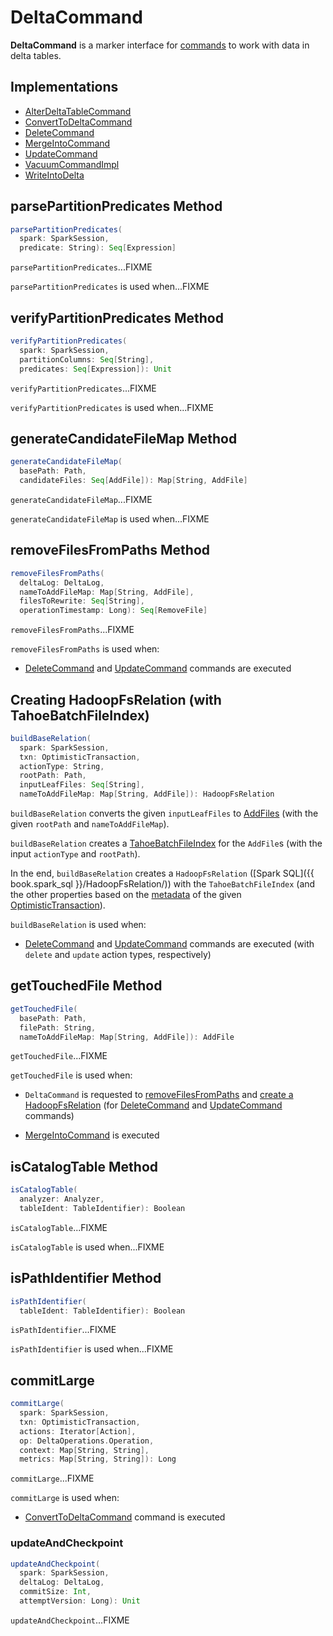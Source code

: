 # DeltaCommand

**DeltaCommand** is a marker interface for [commands](#implementations) to work with data in delta tables.

## Implementations

* [AlterDeltaTableCommand](AlterDeltaTableCommand.md)
* [ConvertToDeltaCommand](convert/ConvertToDeltaCommand.md)
* [DeleteCommand](delete/DeleteCommand.md)
* [MergeIntoCommand](MergeIntoCommand.md)
* [UpdateCommand](update/UpdateCommand.md)
* [VacuumCommandImpl](vacuum/VacuumCommandImpl.md)
* [WriteIntoDelta](WriteIntoDelta.md)

## <span id="parsePartitionPredicates"> parsePartitionPredicates Method

```scala
parsePartitionPredicates(
  spark: SparkSession,
  predicate: String): Seq[Expression]
```

`parsePartitionPredicates`...FIXME

`parsePartitionPredicates` is used when...FIXME

## <span id="verifyPartitionPredicates"> verifyPartitionPredicates Method

```scala
verifyPartitionPredicates(
  spark: SparkSession,
  partitionColumns: Seq[String],
  predicates: Seq[Expression]): Unit
```

`verifyPartitionPredicates`...FIXME

`verifyPartitionPredicates` is used when...FIXME

## <span id="generateCandidateFileMap"> generateCandidateFileMap Method

```scala
generateCandidateFileMap(
  basePath: Path,
  candidateFiles: Seq[AddFile]): Map[String, AddFile]
```

`generateCandidateFileMap`...FIXME

`generateCandidateFileMap` is used when...FIXME

## <span id="removeFilesFromPaths"> removeFilesFromPaths Method

```scala
removeFilesFromPaths(
  deltaLog: DeltaLog,
  nameToAddFileMap: Map[String, AddFile],
  filesToRewrite: Seq[String],
  operationTimestamp: Long): Seq[RemoveFile]
```

`removeFilesFromPaths`...FIXME

`removeFilesFromPaths` is used when:

* [DeleteCommand](delete/DeleteCommand.md) and [UpdateCommand](update/UpdateCommand.md) commands are executed

## <span id="buildBaseRelation"> Creating HadoopFsRelation (with TahoeBatchFileIndex)

```scala
buildBaseRelation(
  spark: SparkSession,
  txn: OptimisticTransaction,
  actionType: String,
  rootPath: Path,
  inputLeafFiles: Seq[String],
  nameToAddFileMap: Map[String, AddFile]): HadoopFsRelation
```

`buildBaseRelation` converts the given `inputLeafFiles` to [AddFiles](#getTouchedFile) (with the given `rootPath` and `nameToAddFileMap`).

`buildBaseRelation` creates a [TahoeBatchFileIndex](../TahoeBatchFileIndex.md) for the `AddFile`s (with the input `actionType` and `rootPath`).

In the end, `buildBaseRelation` creates a `HadoopFsRelation` ([Spark SQL]({{ book.spark_sql }}/HadoopFsRelation/)) with the `TahoeBatchFileIndex` (and the other properties based on the [metadata](../OptimisticTransactionImpl.md#metadata) of the given [OptimisticTransaction](../OptimisticTransaction.md)).

`buildBaseRelation` is used when:

* [DeleteCommand](delete/DeleteCommand.md) and [UpdateCommand](update/UpdateCommand.md) commands are executed (with `delete` and `update` action types, respectively)

## <span id="getTouchedFile"> getTouchedFile Method

```scala
getTouchedFile(
  basePath: Path,
  filePath: String,
  nameToAddFileMap: Map[String, AddFile]): AddFile
```

`getTouchedFile`...FIXME

`getTouchedFile` is used when:

* `DeltaCommand` is requested to [removeFilesFromPaths](#removeFilesFromPaths) and [create a HadoopFsRelation](#buildBaseRelation) (for [DeleteCommand](delete/DeleteCommand.md) and [UpdateCommand](update/UpdateCommand.md) commands)

* [MergeIntoCommand](MergeIntoCommand.md) is executed

## <span id="isCatalogTable"> isCatalogTable Method

```scala
isCatalogTable(
  analyzer: Analyzer,
  tableIdent: TableIdentifier): Boolean
```

`isCatalogTable`...FIXME

`isCatalogTable` is used when...FIXME

## <span id="isPathIdentifier"> isPathIdentifier Method

```scala
isPathIdentifier(
  tableIdent: TableIdentifier): Boolean
```

`isPathIdentifier`...FIXME

`isPathIdentifier` is used when...FIXME

## <span id="commitLarge"> commitLarge

```scala
commitLarge(
  spark: SparkSession,
  txn: OptimisticTransaction,
  actions: Iterator[Action],
  op: DeltaOperations.Operation,
  context: Map[String, String],
  metrics: Map[String, String]): Long
```

`commitLarge`...FIXME

`commitLarge` is used when:

* [ConvertToDeltaCommand](convert/ConvertToDeltaCommand.md) command is executed

### <span id="updateAndCheckpoint"> updateAndCheckpoint

```scala
updateAndCheckpoint(
  spark: SparkSession,
  deltaLog: DeltaLog,
  commitSize: Int,
  attemptVersion: Long): Unit
```

`updateAndCheckpoint`...FIXME
